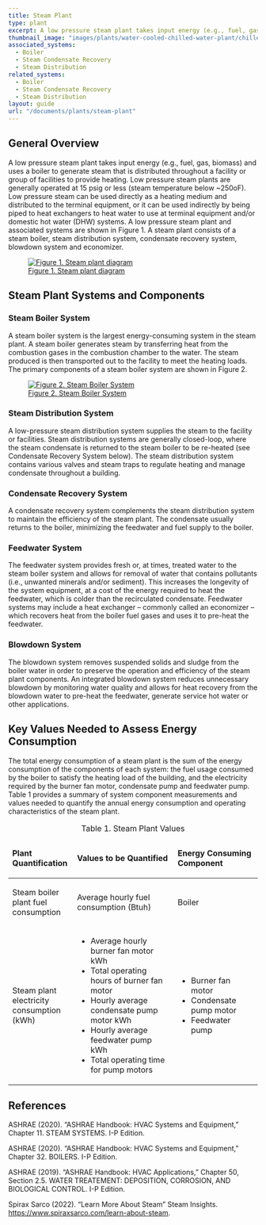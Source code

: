 ```yaml
---
title: Steam Plant
type: plant
excerpt: A low pressure steam plant takes input energy (e.g., fuel, gas, biomass) and uses a boiler to generate steam that is distributed throughout a facility or group of facilities to provide heating.
thumbnail_image: "images/plants/water-cooled-chilled-water-plant/chilled-water-plant-overview.jpeg"
associated_systems:
  - Boiler
  - Steam Condensate Recovery
  - Steam Distribution
related_systems:
  - Boiler
  - Steam Condensate Recovery
  - Steam Distribution
layout: guide
url: "/documents/plants/steam-plant"
---
```


## General Overview

A low pressure steam plant takes input energy (e.g., fuel, gas, biomass) and uses a boiler to generate steam that is distributed throughout a facility or group of facilities to provide heating. Low pressure steam plants are generally operated at 15 psig or less (steam temperature below ~250oF). Low pressure steam can be used directly as a heating medium and distributed to the terminal equipment, or it can be used indirectly by being piped to heat exchangers to heat water to use at terminal equipment and/or domestic hot water (DHW) systems. A low pressure steam plant and associated systems are shown in Figure 1. A steam plant consists of a steam boiler, steam distribution system, condensate recovery system, blowdown system and economizer. 

<a href="/images/plants/steam-plant/steam-plant figure 1.png">
    <figure class="figure mb-4 mt-3">
        <img src="/images/plants/steam-plant/steam-plant figure 1.png" class="figure-img img-fluid rounded" alt="Figure 1. Steam plant diagram">
        <figcaption class="figure-caption text-left">Figure 1. Steam plant diagram</figcaption>
    </figure>
</a>

## Steam Plant Systems and Components

### Steam Boiler System

A steam boiler system is the largest energy-consuming system in the steam plant. A steam boiler generates steam by transferring heat from the combustion gases in the combustion chamber to the water. The steam produced is then transported out to the facility to meet the heating loads. The primary components of a steam boiler system are shown in Figure 2.

<a href="/images/plants/steam-plant/steam-plant figure 2.png">
    <figure class="figure mb-4 mt-3">
        <img src="/images/plants/steam-plant/steam-plant figure 2.png" class="figure-img img-fluid rounded" alt="Figure 2. Steam Boiler System">
        <figcaption class="figure-caption text-left">Figure 2. Steam Boiler System</figcaption>
    </figure>
</a>

### Steam Distribution System

A low-pressure steam distribution system supplies the steam to the facility or facilities. Steam distribution systems are generally closed-loop, where the steam condensate is returned to the steam boiler to be re-heated (see Condensate Recovery System below). The steam distribution system contains various valves and steam traps to regulate heating and manage condensate throughout a building.

### Condensate Recovery System

A condensate recovery system complements the steam distribution system to maintain the efficiency of the steam plant. The condensate usually returns to the boiler, minimizing the feedwater and fuel supply to the boiler.  

### Feedwater System

The feedwater system provides fresh or, at times, treated water to the steam boiler system and allows for removal of water that contains pollutants (i.e., unwanted minerals and/or sediment). This increases the longevity of the system equipment, at a cost of the energy required to heat the feedwater, which is colder than the recirculated condensate. Feedwater systems may include a heat exchanger – commonly called an economizer – which recovers heat from the boiler fuel gases and uses it to pre-heat the feedwater.  

### Blowdown System

The blowdown system removes suspended solids and sludge from the boiler water in order to preserve the operation and efficiency of the steam plant components. An integrated blowdown system reduces unnecessary blowdown by monitoring water quality and allows for heat recovery from the blowdown water to pre-heat the feedwater, generate service hot water or other applications.

## Key Values Needed to Assess Energy Consumption

The total energy consumption of a steam plant is the sum of the energy consumption of the components of each system: the fuel usage consumed by the boiler to satisfy the heating load of the building, and the electricity required by the burner fan motor, condensate pump and feedwater pump. Table 1 provides a summary of system component measurements and values needed to quantify the annual energy consumption and operating characteristics of the steam plant. 

<table>
    <caption>Table 1. Steam Plant Values</caption>
    <thead>
        <tr>
            <td style="width: 26%">
                <p><strong>Plant Quantification</strong></p>
            </td>
            <td>
                <p><strong>Values to be Quantified</strong></p>
            </td>
            <td>
                <p><strong>Energy Consuming Component</strong></p>
            </td>
        </tr>
    <tbody>
        <tr>
            <td>
                <p>Steam boiler plant fuel consumption</p>
            </td>
            <td>
                <p>Average hourly fuel consumption (Btuh)</p>
            </td>
            <td>
                <p>Boiler</p>
            </td>
        </tr>
        <tr>
            <td>
                <p>Steam plant electricity consumption (kWh)</p>
            </td>
            <td>
                <ul>
                    <li>Average hourly burner fan motor kWh</li>
                    <li>Total operating hours of burner fan motor</li>
                    <li>Hourly average condensate pump motor kWh</li>
                    <li>Hourly average feedwater pump kWh</li>
                    <li>Total operating time for pump motors</li>
                </ul>
            </td>
            <td>
                <ul>
                    <li>Burner fan motor</li>
                    <li>Condensate pump motor</li>
                    <li>Feedwater pump</li>
                </ul>
            </td>
        </tr>
    </tbody>
</table>

## References

ASHRAE (2020). “ASHRAE Handbook: HVAC Systems and Equipment,” Chapter 11. STEAM SYSTEMS. I-P Edition. 

ASHRAE (2020). “ASHRAE Handbook: HVAC Systems and Equipment,” Chapter 32. BOILERS. I-P Edition. 

ASHRAE (2019). “ASHRAE Handbook: HVAC Applications,” Chapter 50, Section 2.5. WATER TREATEMENT: DEPOSITION, CORROSION, AND BIOLOGICAL CONTROL. I-P Edition. 

Spirax Sarco (2022). “Learn More About Steam” Steam Insights. https://www.spiraxsarco.com/learn-about-steam. 